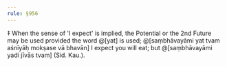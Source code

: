 ```yaml
---
rule: §956
---
```


‡ When the sense of 'I expect' is implied, the Potential or the 2nd Future may be used provided the word @[yat] is used; @[saṃbhāvayāmi yat tvam aśnīyāḥ mokṣase vā bhavān] I expect you will eat; but @[saṃbhāvayāmi yadi jīvās tvam] (Sid. Kau.).
